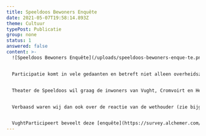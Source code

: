 ```yaml
---
title: Speeldoos Bewoners Enquête
date: 2021-05-07T19:58:14.893Z
theme: Cultuur
typePost: Publicatie
group: none
status: 1
answered: false
content: >-
  ![Speeldoos Bewoners Enquête](/uploads/speeldoos-bewoners-enque-te.png)


  Participatie komt in vele gedaanten en betreft niet alleen overheidszaken, maar alles waarin wij als inwoners van de gemeente Vught onze meningen en wensen zouden moeten laten horen. Al jaren wordt er gesproken over de rol en toekomst van Theater de Speeldoos, soms op het scherpst van de snede. 


  Theater de Speeldoos wil graag de inwoners van Vught, Cromvoirt en Helvoirt vragen wat zij verwachten van de activiteiten van het nieuwe culturele centrum dat over enkele jaren moet verrijzen in het centrum van Vught. Hierbij vragen zij uw aandacht voor deze [enquête](https://survey.alchemer.com/s3/6306919/onderzoekdespeeldoos).


  Verbaasd waren wij dan ook over de reactie van de wethouder (zie bijgaand artikel uit Het Klaverblad van 5 mei j.l.) dat een enquête niet gewenst zou zijn. Het antwoord liet ook niet lang op zich wachten. Verschillende bewoners, die al jaren werken aan een praktische oplossing, recentelijk aangedragen in samenspel met Theater aan de Parade, hebben zich in een open brief in Het Klaverblad gemeld (zie bijlagen). Hieruit blijkt dat er diverse mogelijkheden overwogen kunnen worden.


  VughtParticipeert beveelt deze [enquête](https://survey.alchemer.com/s3/6306919/onderzoekdespeeldoos) van harte aan, zodat u zich kunt uitspreken over de toekomst van Theater de Speeldoos en cultuur in onze gemeente.
---
```

